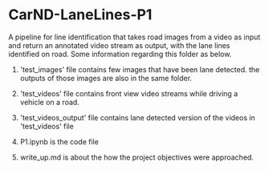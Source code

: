 # CarND-LaneLines-P1

A pipeline for line identification that takes road images from a video as input and return an annotated video stream as output, with the lane lines identified on road. Some information regarding this folder as below.

1) 'test_images' file contains few images that have been lane detected. the outputs of those images are also in the same folder.

2) 'test_videos' file contains front view video streams while driving a vehicle on a road.

3) 'test_videos_output' file contains lane detected version of the videos in 'test_videos' file

4) P1.ipynb is the code file

5) write_up.md is about the how the project objectives were approached.
